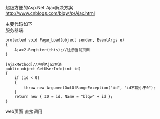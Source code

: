 超级方便的Asp.Net  Ajax解决方案  
http://www.cnblogs.com/blqw/p/Ajax.html

主要代码如下  
服务器端

	protected void Page_Load(object sender, EventArgs e)
	{
		Ajax2.Register(this);//注册当前页面
	}

	[AjaxMethod]//声明Ajax方法
	public object GetUserInfo(int id)
	{
		if (id < 0)
		{
			throw new ArgumentOutOfRangeException("id", "id不能小于0");
		}
		return new { ID = id, Name = "blqw" + id };
	}

web页面 直接调用  
	<script>
		function getUser(id) {
			var user = GetUserInfo(id);
			alert(user.Name);
		}
	</script>